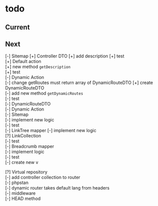 # todo

## Current

## Next

[-] Sitemap
    [+] Controller DTO
        [+] add description
        [+] test  
    [+] Default action  
        [+] new method `getDescription`  
        [+] test  
    [-] Dynamic Action  
        [-] change getRoutes must return array of DynamicRouteDTO
            [+] create DynamicRouteDTO  
            [-] add new method `getDynamicRoutes`  
        [-] test  
            [-] DynamicRouteDTO  
            [-] Dynamic Action  
    [-] Sitemap  
        [-] implement new logic  
        [-] test  
    [-] LinkTree mapper
        [-] implement new logic  
        [?] LinkCollection  
        [-] test  
    [-] Breadcrumb mapper  
        [-] implement logic  
        [-] test  
[-] create new v

[?] Virtual repository  
[-] add controller collection to router  
[-] phpstan  
[-] dynamic router takes default lang from headers  
[-] middleware  
[-] HEAD method
